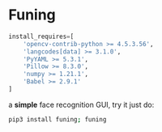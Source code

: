# Funing
```python
install_requires=[
    'opencv-contrib-python >= 4.5.3.56',
    'langcodes[data] >= 3.1.0',
    'PyYAML >= 5.3.1',
    'Pillow >= 8.3.0',
    'numpy >= 1.21.1',
    'Babel >= 2.9.1'
]
```
a **simple** face recognition GUI, try it just do:  
```bash
pip3 install funing; funing
```